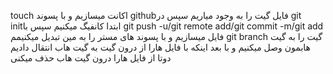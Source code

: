 touch  اکانت میسازیم و با پسوند githubفایل گیت را به وجود میاریم سپس در git initابتدا کانفیگ میکنیم سپس با
git push -u/git remote add/git commit -m/git add  فایل میسازیم و با پسوند های
مستر را به مین تبدیل میکنیمم git branch گیت را به گیت هابمون وصل میکنیم و با
بعد اینکه با فایل هارا از درون گیت به گیت هاب انتقال دادیم دوتا از فایل هارا درون گیت هاب حذف میکنی

